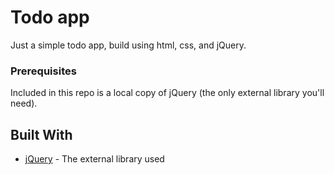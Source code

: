 # Todo app

Just a simple todo app, build using html, css, and jQuery.

### Prerequisites

Included in this repo is a local copy of jQuery (the only external library you'll need).

## Built With

* [jQuery](http://jquery.com/) - The external library used
